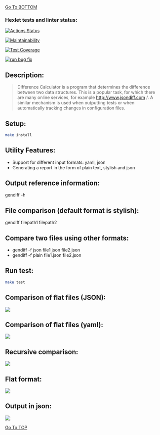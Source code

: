 [Go To BOTTOM](#BOTTOM)
### Hexlet tests and linter status:
[![Actions Status](https://github.com/Nikolos-S/frontend-project-lvl2/workflows/hexlet-check/badge.svg)](https://github.com/Nikolos-S/frontend-project-lvl2/actions)

[![Maintainability](https://api.codeclimate.com/v1/badges/2d6e74ed66b14ce64cea/maintainability)](https://codeclimate.com/github/Nikolos-S/frontend-project-lvl2/maintainability)

[![Test Coverage](https://api.codeclimate.com/v1/badges/2d6e74ed66b14ce64cea/test_coverage)](https://codeclimate.com/github/Nikolos-S/frontend-project-lvl2/test_coverage)

[![run bug fix](https://github.com/Nikolos-S/frontend-project-lvl2/actions/workflows/nodejs.yml/badge.svg)](https://github.com/Nikolos-S/frontend-project-lvl2/actions/workflows/nodejs.yml)

## Description:
> Difference Calculator is a program that determines the difference between two data structures. This is a popular task, for which there are many online services, for example http://www.jsondiff.com /. A similar mechanism is used when outputting tests or when automatically tracking changes in configuration files.

## Setup:
```sh
make install
```

## Utility Features:
* Support for different input formats: yaml, json
* Generating a report in the form of plain text, stylish and json

## Output reference information:
gendiff -h

## File comparison (default format is stylish):
gendiff filepath1 filepath2

## Compare two files using other formats:

* gendiff -f json file1.json file2.json
* gendiff -f plain file1.json file2.json

## Run test:
```sh
make test
```

## Comparison of flat files (JSON):
<a href="https://asciinema.org/a/bPz8SoBSkRh5BBglgjpSHytjo" target="_blank"><img src="https://asciinema.org/a/bPz8SoBSkRh5BBglgjpSHytjo.svg" /></a>

## Comparison of flat files (yaml):
<a href="https://asciinema.org/a/zDodSEC0iIOrSwkw5Asq2yNUm" target="_blank"><img src="https://asciinema.org/a/zDodSEC0iIOrSwkw5Asq2yNUm.svg" /></a>

## Recursive comparison:
<a href="https://asciinema.org/a/2gCLh5sgMrFJod6mguxaIH1fG" target="_blank"><img src="https://asciinema.org/a/2gCLh5sgMrFJod6mguxaIH1fG.svg" /></a>

## Flat format:
<a href="https://asciinema.org/a/tRTeIXDQlnnuKPuVqLFCq741G" target="_blank"><img src="https://asciinema.org/a/tRTeIXDQlnnuKPuVqLFCq741G.svg" /></a>

## Output in json:
<a href="https://asciinema.org/a/CqOocfi6iNKXEZpg25AxM1yor" target="_blank"><img src="https://asciinema.org/a/CqOocfi6iNKXEZpg25AxM1yor.svg" /></a>

[Go To TOP](#TOP)